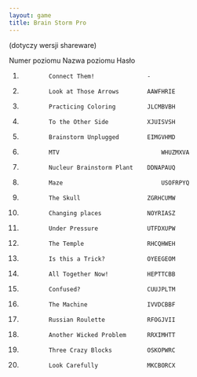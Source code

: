 ```yaml
---
layout: game
title: Brain Storm Pro
---
```


(dotyczy wersji shareware)

Numer poziomu     	Nazwa poziomu              	Hasło
01.     		Connect Them!              	-
02.     		Look at Those Arrows       	AAWFHRIE
03.     		Practicing Coloring        	JLCMBVBH
04.     		To the Other Side          	XJUISVSH
05.     		Brainstorm Unplugged       	EIMGVHMD
06.     		MTV                        		WHUZMXVA
07.     		Nucleur Brainstorm Plant   	DDNAPAUQ
08.     		Maze                       		USOFRPYQ
09.     		The Skull                  	ZGRHCUMW
10.     		Changing places            	NOYRIASZ
11.     		Under Pressure             	UTFDXUPW
12.     		The Temple                 	RHCQHWEH
13.     		Is this a Trick?           	OYEEGEOM
14.     		All Together Now!          	HEPTTCBB
15.     		Confused?                  	CUUJPLTM
16.     		The Machine                	IVVDCBBF
17.     		Russian Roulette           	RFOGJVII
18.     		Another Wicked Problem     	RRXIMHTT
19.     		Three Crazy Blocks         	OSKOPWRC
20.     		Look Carefully             	MKCBORCX
